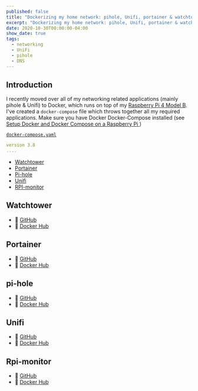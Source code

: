 ```yaml
---
published: false
title: "Dockerizing my home network: pihole, Unifi, portainer & watchtower"
excerpt: "Dockerizing my home network: pihole, Unifi, portainer & watchtower"
date: 2020-10-30T00:00:00-04:00
show_date: true
tags:
  - networking
  - UniFi
  - pihole
  - DNS
---
```


## Introduction

I recently moved over all of my networking related applications (mainly pihole & Unifi) to Docker, which runs on top of my [Raspberry Pi 4 Model B](https://www.raspberrypi.org/products/raspberry-pi-4-model-b/). I've created a `docker-compose` file which throws together all my required applications. Make sure you have Docker Docker-Compose installed (see [Setup Docker and Docker Compose on a Raspberry Pi
](https://sanderh.dev/setup-Docker-and-Docker-Compose-on-Raspberry-Pi/))

[`docker-compose.yaml`](github.com)

```yaml
version 3.8
....
```

- [Watchtower](#watchtower)
- [Portainer](#portainer)
- [Pi-hole](#pi-hole)
- [Unifi](#unifi)
- [RPI-monitor](#rpi-monitor)

## Watchtower

- 📝 [GitHub](https://github.com/containrrr/watchtower)
- 🐋 [Docker Hub](https://hub.docker.com/r/containrrr/watchtower)

## Portainer

- 📝 [GitHub](https://github.com/portainer/portainer)
- 🐋 [Docker Hub](https://hub.docker.com/r/portainer/portainer)

## pi-hole

- 📝 [GitHub](https://github.com/pi-hole/pi-hole)
- 🐋 [Docker Hub](https://hub.docker.com/r/pihole/pihole/)

## Unifi

- 📝 [GitHub](https://github.com/jacobalberty/unifi-docker)
- 🐋 [Docker Hub](https://hub.docker.com/r/jacobalberty/unifi)

## Rpi-monitor

- 📝 [GitHub](https://github.com/XavierBerger/RPi-Monitor)
- 🐋 [Docker Hub](https://hub.docker.com/r/michaelmiklis/rpi-monitor)
